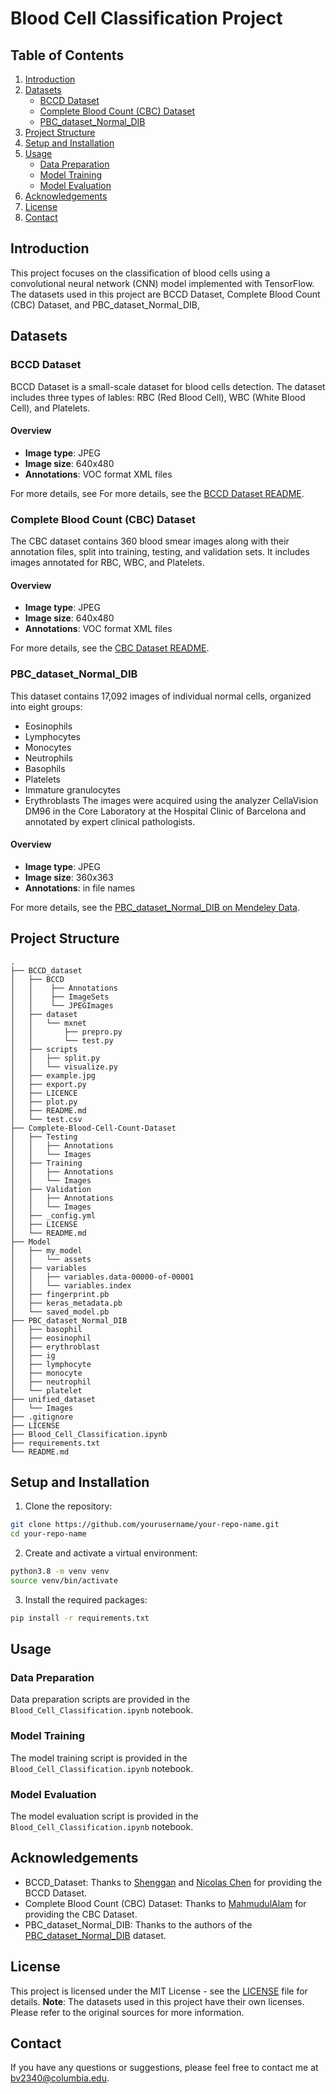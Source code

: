 # Blood Cell Classification Project

## Table of Contents
1. [Introduction](#introduction)
2. [Datasets](#datasets)
    * [BCCD Dataset](#bccd-dataset)
    * [Complete Blood Count (CBC) Dataset](#complete-blood-count-cbc-dataset)
    * [PBC_dataset_Normal_DIB](#pbc_dataset_normal_dib)
3. [Project Structure](#project-structure)
4. [Setup and Installation](#setup-and-installation)
5. [Usage](#usage)
    * [Data Preparation](#data-preparation)
    * [Model Training](#model-training)
    * [Model Evaluation](#model-evaluation)
6. [Acknowledgements](#acknowledgements)
7. [License](#license)
8. [Contact](#contact)

## Introduction
This project focuses on the classification of blood cells using a convolutional 
neural network (CNN) model implemented with TensorFlow. The datasets used in 
this project are BCCD Dataset, Complete Blood Count (CBC) Dataset, and 
PBC_dataset_Normal_DIB,

## Datasets
### BCCD Dataset
BCCD Dataset is a small-scale dataset for blood cells detection. The dataset includes
three types of lables: RBC (Red Blood Cell), WBC (White Blood Cell), and Platelets.

#### Overview
* **Image type**: JPEG
* **Image size**: 640x480
* **Annotations**: VOC format XML files

For more details, see For more details, see the [BCCD Dataset README](https://github.com/Shenggan/BCCD_Dataset/blob/master/README.md).

### Complete Blood Count (CBC) Dataset
The CBC dataset contains 360 blood smear images along with their annotation files, 
split into training, testing, and validation sets. It includes images annotated for
RBC, WBC, and Platelets.

#### Overview
* **Image type**: JPEG
* **Image size**: 640x480
* **Annotations**: VOC format XML files

For more details, see the [CBC Dataset README](https://github.com/MahmudulAlam/Complete-Blood-Cell-Count-Dataset/blob/master/README.md).

### PBC_dataset_Normal_DIB
This dataset contains 17,092 images of individual normal cells, organized into eight groups:
* Eosinophils
* Lymphocytes
* Monocytes
* Neutrophils
* Basophils
* Platelets
* Immature granulocytes
* Erythroblasts
The images were acquired using the analyzer CellaVision DM96 in the Core Laboratory
at the Hospital Clinic of Barcelona and annotated by expert clinical pathologists.
#### Overview
* **Image type**: JPEG
* **Image size**: 360x363
* **Annotations**: in file names

For more details, see the [PBC_dataset_Normal_DIB on Mendeley Data](https://data.mendeley.com/datasets/snkd93bnjr/1).
## Project Structure
```
.
├── BCCD_dataset
│   ├── BCCD
│   │    ├── Annotations
│   │    ├── ImageSets
│   │    └── JPEGImages
│   ├── dataset
│   │   └── mxnet
│   │       ├── prepro.py
│   │       └── test.py
│   ├── scripts
│   │   ├── split.py
│   │   └── visualize.py
│   ├── example.jpg
│   ├── export.py
│   ├── LICENCE
│   ├── plot.py
│   ├── README.md
│   └── test.csv
├── Complete-Blood-Cell-Count-Dataset
│   ├── Testing
│   │   ├── Annotations
│   │   └── Images
│   ├── Training
│   │   ├── Annotations
│   │   └── Images
│   ├── Validation
│   │   ├── Annotations
│   │   └── Images
│   ├── _config.yml
│   ├── LICENSE
│   └── README.md
├── Model
│   ├── my_model
│   │   └── assets
│   ├── variables
│   │   ├── variables.data-00000-of-00001
│   │   └── variables.index
│   ├── fingerprint.pb
│   ├── keras_metadata.pb
│   └── saved_model.pb
├── PBC_dataset_Normal_DIB
│   ├── basophil
│   ├── eosinophil
│   ├── erythroblast
│   ├── ig
│   ├── lymphocyte
│   ├── monocyte
│   ├── neutrophil
│   └── platelet
├── unified_dataset
│   └── Images
├── .gitignore
├── LICENSE
├── Blood_Cell_Classification.ipynb
├── requirements.txt
└── README.md
```
## Setup and Installation
1. Clone the repository:
```bash
git clone https://github.com/yourusername/your-repo-name.git
cd your-repo-name
```
2. Create and activate a virtual environment:
```bash
python3.8 -m venv venv
source venv/bin/activate
```
3. Install the required packages:
```bash
pip install -r requirements.txt
```
## Usage
### Data Preparation
Data preparation scripts are provided in the `Blood_Cell_Classification.ipynb` notebook.
### Model Training
The model training script is provided in the `Blood_Cell_Classification.ipynb` notebook.
### Model Evaluation
The model evaluation script is provided in the `Blood_Cell_Classification.ipynb` notebook.
## Acknowledgements
* BCCD_Dataset: Thanks to [Shenggan](https://github.com/Shenggan) and [Nicolas Chen](https://github.com/nicolaschen1) for providing the BCCD Dataset.
* Complete Blood Count (CBC) Dataset: Thanks to [MahmudulAlam](https://github.com/MahmudulAlam/Complete-Blood-Cell-Count-Dataset/commits?author=MahmudulAlam) for providing the CBC Dataset.
* PBC_dataset_Normal_DIB: Thanks to the authors of the [PBC_dataset_Normal_DIB](https://data.mendeley.com/datasets/snkd93bnjr/1) dataset.
## License
This project is licensed under the MIT License - see the [LICENSE](LICENSE) file for details.
**Note**: The datasets used in this project have their own licenses. Please refer to the original sources for more information.
## Contact 
If you have any questions or suggestions, please feel free to contact me at [bv2340@columbia.edu](bv2340@columbia.edu).

